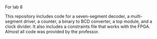 For lab 8

This repository includes code for a seven-segment decoder, a multi-segment driver, a counter, a binary to BCD converter, a top module, and a clock divider. It also includes a constraints file that works with the FPGA. Almost all code was provided by the professor.
